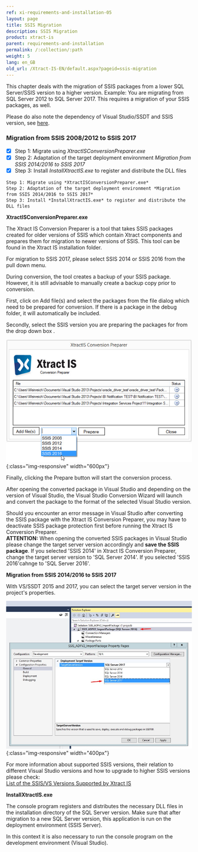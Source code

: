 ```yaml
---
ref: xi-requirements-and-installation-05
layout: page
title: SSIS Migration
description: SSIS Migration
product: xtract-is
parent: requirements-and-installation
permalink: /:collection/:path
weight: 5
lang: en_GB
old_url: /Xtract-IS-EN/default.aspx?pageid=ssis-migration
---
```


This chapter deals with the migration of SSIS packages from a lower SQL Server/SSIS version to a higher version. 
Example: You are migrating from SQL Server 2012 to SQL Server 2017. This requires a migration of your SSIS packages, as well.

Please do also note the dependency of Visual Studio/SSDT and SSIS version, see [here](https://kb.theobald-software.com/xtract-is/list-of-the-ssisvs-versions-supported-by-xtract-is).

### Migration from SSIS 2008/2012 to SSIS 2017

- [x] Step 1: Migrate using *XtractISConversionPreparer.exe*
- [x] Step 2: Adaptation of the target deployment environment *Migration from SSIS 2014/2016 to SSIS 2017*
- [x] Step 3: Install *InstallXtractIS.exe* to register and distribute the DLL files
```
Step 1: Migrate using *XtractISConversionPreparer.exe*
Step 2: Adaptation of the target deployment environment *Migration from SSIS 2014/2016 to SSIS 2017*
Step 3: Install *InstallXtractIS.exe* to register and distribute the DLL files 
```
**XtractISConversionPreparer.exe**

The Xtract IS Conversion Preparer is a tool that takes SSIS packages created for older versions of SSIS  which contain Xtract components and prepares them for migration to newer versions of SSIS. This tool can be found in the Xtract IS installation folder.

For migration to SSIS 2017, please select SSIS 2014 or SSIS 2016  from the pull down menu.

During conversion, the tool creates a backup of your SSIS package. However, it is still advisable to manually create a backup copy prior to conversion.

First, click on Add file(s) and select the packages from the file dialog which need to be prepared for conversion.
If there is a package in the debug folder, it will automatically be included.

Secondly, select the SSIS version you are preparing the packages for from the drop down box .

![XIS_ConversionPreparer_2016](/img/content/XIS_ConversionPreparer_2016.jpg){:class="img-responsive" width="600px"}

Finally, clicking the Prepare button will start the conversion process.


After opening the converted package in Visual Studio and depending on the version of Visual Studio, the Visual Studio Conversion Wizard will launch and convert the package to the format of the selected Visual Studio version.

Should you encounter an error message in Visual Studio after converting the SSIS package with the Xtract IS Conversion Preparer, you may have to deactivate SSIS package protection first before running the Xtract IS Conversion Preparer.<br>
**ATTENTION:** 
When opening the converted SSIS packages in Visual Studio please change the target server version accordingly and **save the SSIS package**.
If you selected 'SSIS 2014' in Xtract IS Conversion Preparer, change the target server version to 'SQL Server 2014'. If you selected 'SSIS 2016'cahnge to 'SQL Server 2016'.

**Migration from SSIS 2014/2016 to SSIS 2017**

With VS/SSDT 2015 and 2017, you can select the target server version in the project's properties.

![VS_Deployment_Target](/img/content/VS_Deployment_Target.jpg){:class="img-responsive" width="400px"}

For more information about supported SSIS versions, their relation to different Visual Studio versions and how to upgrade to higher SSIS versions please check:<br>
[List of the SSIS/VS Versions Supported by Xtract IS](https://kb.theobald-software.com/xtract-is/list-of-the-ssisvs-versions-supported-by-xtract-is)

**InstallXtractIS.exe**

The console program registers and distributes the necessary DLL files in the installation directory of the SQL Server version. Make sure that after migration to a new SQL Server version, this application is run on the deployment environment (SSIS Server).

In this context it is also necessary to run the console program on the development environment (Visual Studio).

